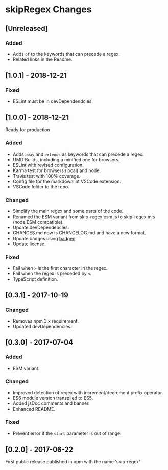 # skipRegex Changes

## \[Unreleased]

### Added

- Adds `of` to the keywords that can precede a regex.
- Related links in the Readme.

## \[1.0.1] - 2018-12-21

### Fixed

- ESLint must be in devDependendcies.

## \[1.0.0] - 2018-12-21

Ready for production

### Added

- Adds `away` and `extends` as keywords that can precede a regex.
- UMD Builds, including a minified one for browsers.
- ESLint with revised configuration.
- Karma test for browsers (local) and node.
- Travis test with 100% coverage.
- Config file for the markdownlint VSCode extension.
- VSCode folder to the repo.

### Changed

- Simplify the main regex and some parts of the code.
- Renamed the ESM variant from skip-regex.esm.js to skip-regex.mjs (node ESM compatible).
- Update devDependencies.
- CHANGES.md now is CHANGELOG.md and have a new format.
- Update badges using [badgen](https://badgen.net).
- Update license.

### Fixed

- Fail when `>` is the first character in the regex.
- Fail when the regex is preceded by `<`.
- TypeScript definition.

## \[0.3.1] - 2017-10-19

### Changed

- Removes npm 3.x requirement.
- Updated devDependencies.

## \[0.3.0] - 2017-07-04

### Added

- ESM variant.

### Changed

- Improved detection of regex with increment/decrement prefix operator.
- ES6 module version transpiled to ES5.
- Added jsDoc comments and banner.
- Enhanced README.

### Fixed

- Prevent error if the `start` parameter is out of range.

## \[0.2.0] - 2017-06-22

First public release published in npm with the name 'skip-regex'
